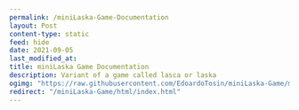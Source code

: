 ```yaml
---
permalink: /miniLaska-Game-Documentation
layout: Post
content-type: static
feed: hide
date: 2021-09-05
last_modified_at:
title: miniLaska Game Documentation
description: Variant of a game called lasca or laska
ogimg: "https://raw.githubusercontent.com/EdoardoTosin/miniLaska-Game/main/doc/example.jpg"
redirect: "/miniLaska-Game/html/index.html"
---
```

